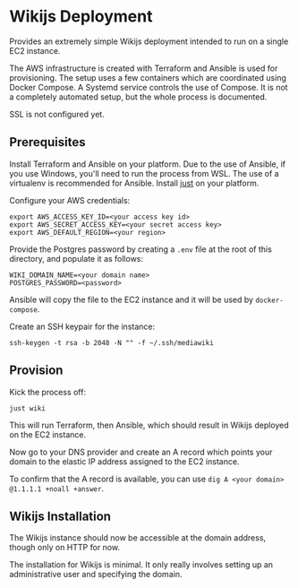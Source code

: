 # Wikijs Deployment

Provides an extremely simple Wikijs deployment intended to run on a single EC2 instance.

The AWS infrastructure is created with Terraform and Ansible is used for provisioning. The setup uses a few containers which are coordinated using Docker Compose. A Systemd service controls the use of Compose. It is not a completely automated setup, but the whole process is documented.

SSL is not configured yet.

## Prerequisites

Install Terraform and Ansible on your platform. Due to the use of Ansible, if you use Windows, you'll need to run the process from WSL. The use of a virtualenv is recommended for Ansible. Install [just](https://github.com/casey/just) on your platform.

Configure your AWS credentials:
```
export AWS_ACCESS_KEY_ID=<your access key id>
export AWS_SECRET_ACCESS_KEY=<your secret access key>
export AWS_DEFAULT_REGION=<your region>
```

Provide the Postgres password by creating a `.env` file at the root of this directory, and populate it as follows:
```
WIKI_DOMAIN_NAME=<your domain name>
POSTGRES_PASSWORD=<password>
```

Ansible will copy the file to the EC2 instance and it will be used by `docker-compose`.

Create an SSH keypair for the instance:
```
ssh-keygen -t rsa -b 2048 -N "" -f ~/.ssh/mediawiki
```

## Provision

Kick the process off:
```
just wiki
```

This will run Terraform, then Ansible, which should result in Wikijs deployed on the EC2 instance.

Now go to your DNS provider and create an A record which points your domain to the elastic IP address assigned to the EC2 instance.

To confirm that the A record is available, you can use `dig A <your domain> @1.1.1.1 +noall +answer`.

## Wikijs Installation

The Wikijs instance should now be accessible at the domain address, though only on HTTP for now.

The installation for Wikijs is minimal. It only really involves setting up an administrative user and specifying the domain.
